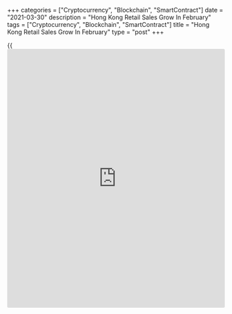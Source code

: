 +++
categories = ["Cryptocurrency", "Blockchain", "SmartContract"]
date = "2021-03-30"
description = "Hong Kong Retail Sales Grow In February"
tags = ["Cryptocurrency", "Blockchain", "SmartContract"]
title = "Hong Kong Retail Sales Grow In February"
type = "post"
+++

{{<iframe id="large-banner" src="https://www.bounty.group/#slide=28.0" width="100%" height="600" scrolling="no" style="border: 0px solid rgb(216, 221, 230); border-radius: 3px;">}}

Hong Kong's retail sales rose for the first time in over two years in
February, figures from the Census and Statistics Department showed on
Tuesday.

The retail sales volume grew 31.7 percent year-on-year in February,
after a 14.6 percent fall in January.

The value of retail sales accelerated 30.0 percent annually in February,
after a 13.7 percent decline in the preceding month.

Sales value of jewelry, watches and clocks, and valuable gifts surged
114.1 percent annually in February. Sales of clothing, footwear and
allied products gained 89.4 percent and those of department stores grew
47.0 percent.

Prices for other consumer goods and fuels rose by 24.4 percent and 11.0
percent, respectively.

"A government spokesman said that retail sales increased sharply year-
on-year in February, reflecting the distortion caused by the difference
in timing of the Lunar New Year as well as an exceptionally low base of
comparison early last year due to the COVID-19 outbreak," a government
spokesman said.

For comments and feedback [contact](https://www.playgroundfx.com/contact/): editorial@rtt[news](https://www.letsplayfx.com/blog/forex-news-website/).com

[Economic News][1]

 **What parts of the world are seeing the best (and worst) economic
performances lately? Click[here][2] to check out our [Econ Scorecard][2]
and find out! See up-to-the-moment [ranking](https://www.playgroundfx.com/blog/crypto-exchange-ranking/)s for the best and worst
performers in [GDP][3], [unemployment rate][4], [inflation][5] and much
more.**

   1. www.rtt[news](https://www.letsplayfx.com/blog/forex-news-website/).com/Content/EconomicNews.aspx
   2. www.rtt[news](https://www.letsplayfx.com/blog/forex-news-website/).com/economic-scorecard/world-rank/retail-sales/highest-performance.aspx
   3. www.rtt[news](https://www.letsplayfx.com/blog/forex-news-website/).com/economic-scorecard/world-rank/GDP/highest-performance.aspx
   4. www.rtt[news](https://www.letsplayfx.com/blog/forex-news-website/).com/economic-scorecard/world-rank/unemployment-rate/lowest-performance.aspx
   5. www.rtt[news](https://www.letsplayfx.com/blog/forex-news-website/).com/economic-scorecard/world-rank/CPI/highest-performance.aspx